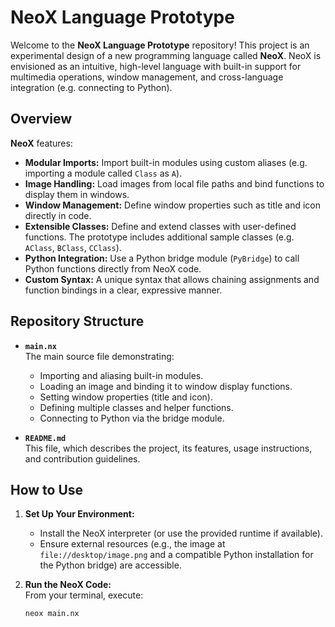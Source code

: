 # NeoX Language Prototype

Welcome to the **NeoX Language Prototype** repository! This project is an experimental design of a new programming language called **NeoX**. NeoX is envisioned as an intuitive, high-level language with built-in support for multimedia operations, window management, and cross-language integration (e.g. connecting to Python).

## Overview

**NeoX** features:
- **Modular Imports:** Import built-in modules using custom aliases (e.g. importing a module called `Class` as `A`).
- **Image Handling:** Load images from local file paths and bind functions to display them in windows.
- **Window Management:** Define window properties such as title and icon directly in code.
- **Extensible Classes:** Define and extend classes with user-defined functions. The prototype includes additional sample classes (e.g. `AClass`, `BClass`, `CClass`).
- **Python Integration:** Use a Python bridge module (`PyBridge`) to call Python functions directly from NeoX code.
- **Custom Syntax:** A unique syntax that allows chaining assignments and function bindings in a clear, expressive manner.

## Repository Structure

- **`main.nx`**  
  The main source file demonstrating:
  - Importing and aliasing built-in modules.
  - Loading an image and binding it to window display functions.
  - Setting window properties (title and icon).
  - Defining multiple classes and helper functions.
  - Connecting to Python via the bridge module.

- **`README.md`**  
  This file, which describes the project, its features, usage instructions, and contribution guidelines.

## How to Use

1. **Set Up Your Environment:**  
   - Install the NeoX interpreter (or use the provided runtime if available).
   - Ensure external resources (e.g., the image at `file://desktop/image.png` and a compatible Python installation for the Python bridge) are accessible.

2. **Run the NeoX Code:**  
   From your terminal, execute:
   ```bash
   neox main.nx

